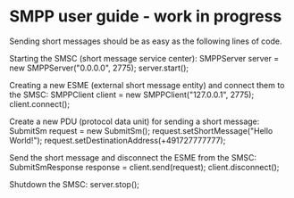 SMPP user guide - work in progress
===================

Sending short messages should be as easy as the following lines of code.

Starting the SMSC (short message service center):
    SMPPServer server = new SMPPServer("0.0.0.0", 2775);
    server.start();

Creating a new ESME (external short message entity) and connect them to the SMSC:
    SMPPClient client = new SMPPClient("127.0.0.1", 2775);
    client.connect();

Create a new PDU (protocol data unit) for sending a short message:
    SubmitSm request = new SubmitSm();
    request.setShortMessage("Hello World!");
    request.setDestinationAddress(+491727777777);

Send the short message and disconnect the ESME from the SMSC:
    SubmitSmResponse response = client.send(request);
    client.disconnect();

Shutdown the SMSC:
    server.stop();